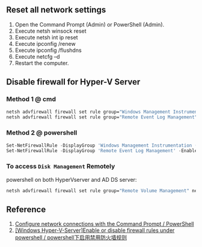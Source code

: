 ## Reset all network settings
1. Open the Command Prompt (Admin) or PowerShell (Admin).
2. Execute netsh winsock reset
3. Execute netsh int ip reset
4. Execute ipconfig /renew
5. Execute ipconfig /flushdns
6. Execute netcfg –d
7. Restart the computer.

## Disable firewall for Hyper-V Server
### Method 1 @ cmd
```cmd
netsh advfirewall firewall set rule group="Windows Management Instrumentation (WMI)" new enable=yes
netsh advfirewall firewall set rule group="Remote Event Log Management" new enable=yes
```
### Method 2 @ powershell
```powershell
Set-NetFirewallRule -DisplayGroup 'Windows Management Instrumentation (WMI)' -Enabled true -PassThru
Set-NetFirewallRule -DisplayGroup 'Remote Event Log Management' -Enabled true -PassThru
```

### To access `Disk Management` Remotely
powershell on both HyperVserver and AD DS server:
```cmd
netsh advfirewall firewall set rule group="Remote Volume Management" new enable=yes
```

## Reference
1. [Configure network connections with the Command Prompt / PowerShell](http://www.apeswithcomputers.com/article/configure-network-connections-with-the-command-prompt-powershell)
2. [[Windows Hyper-V-Server]Enable or disable firewall rules under powershell / powershell下启用禁用防火墙规则](https://www.cnblogs.com/alfredsun/p/10681646.html)

